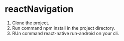 # reactNavigation
1) Clone the project.
2) Run command npm install in the project directory.
3) RUn command react-native run-android on your cli.
